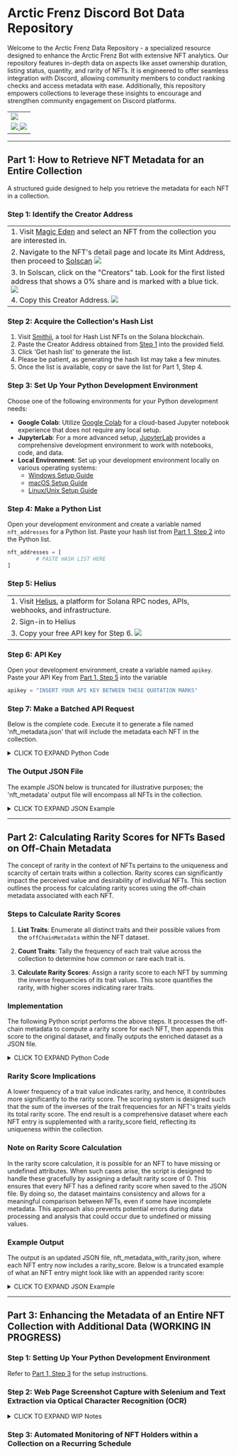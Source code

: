 # Arctic Frenz Discord Bot Data Repository

Welcome to the Arctic Frenz Data Repository - a specialized resource designed to enhance the Arctic Frenz Bot with extensive NFT analytics. Our repository features in-depth data on aspects like asset ownership duration, listing status, quantity, and rarity of NFTs. It is engineered to offer seamless integration with Discord, allowing community members to conduct ranking checks and access metadata with ease. Additionally, this repository empowers collections to leverage these insights to encourage and strengthen community engagement on Discord platforms.

<table align="center">
	<tr>
		<td>
			<img src="https://raw.githubusercontent.com/davidbeard741/arcticfrenz-data/main/images/IMG_3153.gif">
		</td>
	</tr>
	<tr>
		<td align="center">
			<a href="https://discord.gg/arcticfrenz">
				<img src="https://img.shields.io/badge/Discord-5865F2?style=for-the-badge&logo=discord&logoColor=white">
			</a>
			<a href="https://twitter.com/arcticfrenz">
				<img src="https://img.shields.io/badge/Twitter-1DA1F2?style=for-the-badge&logo=twitter&logoColor=white">
			</a> 
		</td>
	</tr>
</table>

---

## Part 1: How to Retrieve NFT Metadata for an Entire Collection

A structured guide designed to help you retrieve the metadata for each NFT in a collection.

### Step 1: Identify the Creator Address

<table align="center">
	<tr>
		<td>
			1. Visit <a href="https://magiceden.io">Magic Eden</a> and select an NFT from the collection you are interested in.
		</td>
	</tr>
	<tr>
		<td>
			2. Navigate to the NFT's detail page and locate its Mint Address, then proceed to <a href="https://solscan.io">Solscan</a>
			<img src="https://raw.githubusercontent.com/davidbeard741/arcticfrenz-data/main/images/3B369D54-BACD-4747-9AC7-9A5026257145.jpeg">
		</td>
	</tr>
	<tr>
		<td>
			3. In Solscan, click on the "Creators" tab. Look for the first listed address that shows a 0% share and is marked with a blue tick. 
			<img src="https://raw.githubusercontent.com/davidbeard741/arcticfrenz-data/main/images/0D636107-2D85-4DBD-849D-E19A2B647338.jpeg">
		</td>
	</tr>
	<tr>
		<td>
			4. Copy this Creator Address.
			<img src="https://raw.githubusercontent.com/davidbeard741/arcticfrenz-data/main/images/CC753005-3372-463E-97A9-D8E0710BC5A3.jpeg">
		</td>
	</tr> 
</table>

### Step 2: Acquire the Collection's Hash List

1. Visit <a href="https://tools.smithii.io/hashlist/solana">Smithii</a>, a tool for Hash List NFTs on the Solana blockchain.
2. Paste the Creator Address obtained from [Step 1](https://github.com/davidbeard741/arcticfrenz-data/blob/main/README.md#step-1-identify-the-creator-address) into the provided field.
3. Click 'Get hash list' to generate the list.
4. Please be patient, as generating the hash list may take a few minutes.
5. Once the list is available, copy or save the list for Part 1, Step 4.

### Step 3: Set Up Your Python Development Environment

Choose one of the following environments for your Python development needs:

- **Google Colab**: Utilize [Google Colab](https://colab.research.google.com) for a cloud-based Jupyter notebook experience that does not require any local setup.
- **JupyterLab**: For a more advanced setup, [JupyterLab](https://jupyter.org/) provides a comprehensive development environment to work with notebooks, code, and data.
- **Local Environment**: Set up your development environment locally on various operating systems:
  - [Windows Setup Guide](https://realpython.com/python-coding-setup-windows/)
  - [macOS Setup Guide](https://www.digitalocean.com/community/tutorials/how-to-install-python-3-and-set-up-a-local-programming-environment-on-macos)
  - [Linux/Unix Setup Guide](https://itsfoss.com/python-setup-linux/)

### Step 4: Make a Python List

Open your development environment and create a variable named `nft_addresses` for a Python list. Paste your hash list from [Part 1, Step 2](https://github.com/davidbeard741/arcticfrenz-data/blob/main/README.md#step-2-acquire-the-collections-hash-list) into the Python list.

```PYTHON
nft_addresses = [
         # PASTE HASH LIST HERE  
]
```

### Step 5: Helius

<table align="center">
	<tr>
		<td>
			1. Visit <a href="https://dev.helius.xyz/dashboard/app">Helius</a>, a platform for Solana RPC nodes, APIs, webhooks, and infrastructure.
		</td>
	</tr>
	<tr>
		<td>
			2. Sign-in to Helius 
		</td>
	</tr>
	<tr>
		<td>
			3. Copy your free API key for Step 6.
			<img src="https://raw.githubusercontent.com/davidbeard741/arcticfrenz-data/main/images/1C21909B-7CF4-41A9-B6A7-8655DF609006.jpeg">
		</td>
	</tr>
</table>

### Step 6: API Key 

Open your development environment, create a variable named `apikey`. Paste your API Key from [Part 1, Step 5](https://github.com/davidbeard741/arcticfrenz-data#step-5-helius) into the variable 

```PYTHON
apikey = "INSERT YOUR API KEY BETWEEN THESE QUOTATION MARKS"
```

### Step 7: Make a Batched API Request

Below is the complete code. Execute it to generate a file named 'nft_metadata.json' that will include the metadata each NFT in the collection.

<details>
  <summary>CLICK TO EXPAND Python Code</summary>

```PYTHON
import requests
import json


nft_addresses = [
         # PASTE HASH LIST HERE  
]

apikey = "INSERT YOUR API KEY BETWEEN THESE QUOTATION MARKS"

url = f"https://api.helius.xyz/v0/token-metadata?api-key={apikey}"

def get_metadata(nft_addresses):
    batch_size = 80
    all_data = []

    for i in range(0, len(nft_addresses), batch_size):
        batch_addresses = nft_addresses[i:i + batch_size]
        payload = {
            "mintAccounts": batch_addresses,
            "includeOffChain": True,
            "disableCache": False
        }
        headers = {
            'Content-Type': 'application/json',
        }
        response = requests.post(url, headers=headers, json=payload)
        if response.status_code == 200:
            batch_data = response.json()
            all_data.extend(batch_data)
            print(f"Batch {i // batch_size + 1} successfully retrieved.")
        else:
            print(f"Failed to retrieve metadata for batch {i // batch_size + 1}: {response.status_code}")
            print("Error message:", response.text)

    with open('nft_metadata.json', 'w') as file:
        json.dump(all_data, file, indent=4)
        print("All metadata written to nft_metadata.json")

get_metadata(nft_addresses)
```
</details>

### The Output JSON File

The example JSON below is truncated for illustrative purposes; the 'nft_metadata' output file will encompass all NFTs in the collection.

<details>
  <summary>CLICK TO EXPAND JSON Example</summary>

```JSON 
[
    {
        "account": "DYTo4wYJDA2tRkD3kMzthDY3rrnyWMgSFrBc3TtiSjQq",
        "onChainAccountInfo": {
            "accountInfo": {
                "key": "DYTo4wYJDA2tRkD3kMzthDY3rrnyWMgSFrBc3TtiSjQq",
                "isSigner": false,
                "isWritable": false,
                "lamports": 1461600,
                "data": {
                    "parsed": {
                        "info": {
                            "decimals": 0,
                            "freezeAuthority": "62q7i8DMds7SAPSjnShQKHjacZd29421XH4qnNad5xGK",
                            "isInitialized": true,
                            "mintAuthority": "62q7i8DMds7SAPSjnShQKHjacZd29421XH4qnNad5xGK",
                            "supply": "1"
                        },
                        "type": "mint"
                    },
                    "program": "TokenkegQfeZyiNwAJbNbGKPFXCWuBvf9Ss623VQ5DA",
                    "space": 82
                },
                "owner": "TokenkegQfeZyiNwAJbNbGKPFXCWuBvf9Ss623VQ5DA",
                "executable": false,
                "rentEpoch": 361
            },
            "error": ""
        },
        "onChainMetadata": {
            "metadata": {
                "tokenStandard": "NonFungible",
                "key": "MetadataV1",
                "updateAuthority": "6DMG9hv3eR8BXKH79sXGyQtfRSxXfNrkHEdc6nCsEjVK",
                "mint": "DYTo4wYJDA2tRkD3kMzthDY3rrnyWMgSFrBc3TtiSjQq",
                "data": {
                    "name": "Arctic Fox #41",
                    "symbol": "AFAF",
                    "uri": "https://m5brw73kei7uoysb7gxdomaxbdqobnz27j65nrq7ohbpgrktfjmq.arweave.net/Z0Mbf2oiP0diQfmuNzAXCODgtzr6fdbGH3HC80VTKlk",
                    "sellerFeeBasisPoints": 1500,
                    "creators": [
                        {
                            "address": "79iAsPyGDhQ7Sw5HcSkhYX9b3tzXp4phxjfPdo9xkmx1",
                            "verified": true,
                            "share": 0
                        },
                        {
                            "address": "2wBMxuAYKiVjQFGB48bhHPexNRyeHcDN1aaYT4WYv5r5",
                            "verified": true,
                            "share": 54
                        },
                        {
                            "address": "8XzUgMAhFZWERytRDNVBdL95LL5Ftox72EiSNzTu63QS",
                            "verified": true,
                            "share": 46
                        }
                    ]
                },
                "primarySaleHappened": true,
                "isMutable": true,
                "editionNonce": 255,
                "uses": {
                    "useMethod": "",
                    "remaining": 0,
                    "total": 0
                },
                "collection": {
                    "key": "EFjksSb2b897hvxuHXrnVoE2y66iufiJxtDSgFJZYQna",
                    "verified": true
                },
                "collectionDetails": null
            },
            "error": ""
        },
        "offChainMetadata": {
            "metadata": {
                "attributes": [
                    {
                        "traitType": "Arctic Animal",
                        "value": "Fox"
                    },
                    {
                        "traitType": "Endangered",
                        "value": "No"
                    },
                    {
                        "traitType": "Paw",
                        "value": "Left-Up"
                    },
                    {
                        "traitType": "Eyes",
                        "value": "Heterochromia"
                    },
                    {
                        "traitType": "Mouth",
                        "value": "Blep"
                    }
                ],
                "description": "An exclusive family, 69 #SolanaNFTs per collection. Liquidity adding for rewarding #ArcticFrenz.",
                "image": "https://arweave.net/p5C032iu3UQ4Lpr5cTNlcW8bVDrcVd872QChc3z8J-4?ext=png",
                "name": "Arctic Fox #41",
                "properties": {
                    "category": null,
                    "creators": [
                        {
                            "address": "2wBMxuAYKiVjQFGB48bhHPexNRyeHcDN1aaYT4WYv5r5",
                            "share": 54
                        },
                        {
                            "address": "8XzUgMAhFZWERytRDNVBdL95LL5Ftox72EiSNzTu63QS",
                            "share": 46
                        }
                    ],
                    "files": [
                        {
                            "type": "image/png",
                            "uri": "40.png"
                        }
                    ]
                },
                "sellerFeeBasisPoints": 1500,
                "symbol": "AFAF"
            },
            "uri": "https://m5brw73kei7uoysb7gxdomaxbdqobnz27j65nrq7ohbpgrktfjmq.arweave.net/Z0Mbf2oiP0diQfmuNzAXCODgtzr6fdbGH3HC80VTKlk",
            "error": ""
        },
        "legacyMetadata": null
    },
    {
      "_comment": "The file has been truncated for this example; the output JSON file nft_metadata will contain all NFTs in the collection",
    }
]
```
</details>

---

## Part 2: Calculating Rarity Scores for NFTs Based on Off-Chain Metadata

The concept of rarity in the context of NFTs pertains to the uniqueness and scarcity of certain traits within a collection. Rarity scores can significantly impact the perceived value and desirability of individual NFTs. This section outlines the process for calculating rarity scores using the off-chain metadata associated with each NFT.

### Steps to Calculate Rarity Scores

1. **List Traits**: Enumerate all distinct traits and their possible values from the `offChainMetadata` within the NFT dataset.
   
2. **Count Traits**: Tally the frequency of each trait value across the collection to determine how common or rare each trait is.

3. **Calculate Rarity Scores**: Assign a rarity score to each NFT by summing the inverse frequencies of its trait values. This score quantifies the rarity, with higher scores indicating rarer traits.

### Implementation

The following Python script performs the above steps. It processes the off-chain metadata to compute a rarity score for each NFT, then appends this score to the original dataset, and finally outputs the enriched dataset as a JSON file.

<details>
  <summary>CLICK TO EXPAND Python Code</summary>
	
```python
import json
import pandas as pd

# Define a function to compute the rarity score based on trait counts
def calculate_rarity_score(attributes, trait_counts_df):
    # The rarity score is the sum of inverses of trait counts
    score = sum(1 / trait_counts_df[(trait_counts_df['traitType'] == attr['traitType']) & 
                                    (trait_counts_df['value'] == attr['value'])]['count'].values[0]
                for attr in attributes if len(trait_counts_df[(trait_counts_df['traitType'] == attr['traitType']) & 
                                                              (trait_counts_df['value'] == attr['value'])]) > 0)
    return score

# Load the JSON data
file_path = 'nft_metadata.json'
with open(file_path, 'r') as file:
    nft_metadata = json.load(file)

# Normalize the data into a flat table
nft_df = pd.json_normalize(nft_metadata)

# Prepare the trait values and counts
attributes_list = nft_df.dropna(subset=['offChainMetadata.metadata.attributes'])['offChainMetadata.metadata.attributes'].tolist()
attributes_flat_list = [attr for sublist in attributes_list for attr in sublist]
attributes_df = pd.DataFrame(attributes_flat_list)
trait_counts = attributes_df.groupby(['traitType', 'value']).size().reset_index(name='count')

# Compute rarity scores for each NFT
nft_df['rarity_score'] = nft_df['offChainMetadata.metadata.attributes'].apply(
    lambda attrs: calculate_rarity_score(attrs, trait_counts) if isinstance(attrs, list) else None
)

# Append the rarity scores to the original data
for i, record in enumerate(nft_metadata):
    rarity_score = nft_df.loc[i, 'rarity_score']
    record['rarity_score'] = rarity_score if pd.notnull(rarity_score) else 0

# Save the enriched data to a new JSON file
updated_file_path = 'nft_metadata_with_rarity.json'
with open(updated_file_path, 'w') as file:
    json.dump(nft_metadata, file, indent=4)

print(f"Updated JSON file saved to {updated_file_path}")
```
</details>

### Rarity Score Implications
A lower frequency of a trait value indicates rarity, and hence, it contributes more significantly to the rarity score. The scoring system is designed such that the sum of the inverses of the trait frequencies for an NFT's traits yields its total rarity score. The end result is a comprehensive dataset where each NFT entry is supplemented with a rarity_score field, reflecting its uniqueness within the collection.

### Note on Rarity Score Calculation

In the rarity score calculation, it is possible for an NFT to have missing or undefined attributes. When such cases arise, the script is designed to handle these gracefully by assigning a default rarity score of 0. This ensures that every NFT has a defined rarity score when saved to the JSON file. By doing so, the dataset maintains consistency and allows for a meaningful comparison between NFTs, even if some have incomplete metadata. This approach also prevents potential errors during data processing and analysis that could occur due to undefined or missing values.

### Example Output
The output is an updated JSON file, nft_metadata_with_rarity.json, where each NFT entry now includes a rarity_score. Below is a truncated example of what an NFT entry might look like with an appended rarity score:

<details>
  <summary>CLICK TO EXPAND JSON Example</summary>

```JSON
[
    {
        "account": "DYTo4wYJDA2tRkD3kMzthDY3rrnyWMgSFrBc3TtiSjQq",
        "onChainAccountInfo": {
            "accountInfo": {
                "key": "DYTo4wYJDA2tRkD3kMzthDY3rrnyWMgSFrBc3TtiSjQq",
                "isSigner": false,
                "isWritable": false,
                "lamports": 1461600,
                "data": {
                    "parsed": {
                        "info": {
                            "decimals": 0,
                            "freezeAuthority": "62q7i8DMds7SAPSjnShQKHjacZd29421XH4qnNad5xGK",
                            "isInitialized": true,
                            "mintAuthority": "62q7i8DMds7SAPSjnShQKHjacZd29421XH4qnNad5xGK",
                            "supply": "1"
                        },
                        "type": "mint"
                    },
                    "program": "TokenkegQfeZyiNwAJbNbGKPFXCWuBvf9Ss623VQ5DA",
                    "space": 82
                },
                "owner": "TokenkegQfeZyiNwAJbNbGKPFXCWuBvf9Ss623VQ5DA",
                "executable": false,
                "rentEpoch": 361
            },
            "error": ""
        },
        "onChainMetadata": {
            "metadata": {
                "tokenStandard": "NonFungible",
                "key": "MetadataV1",
                "updateAuthority": "6DMG9hv3eR8BXKH79sXGyQtfRSxXfNrkHEdc6nCsEjVK",
                "mint": "DYTo4wYJDA2tRkD3kMzthDY3rrnyWMgSFrBc3TtiSjQq",
                "data": {
                    "name": "Arctic Fox #41",
                    "symbol": "AFAF",
                    "uri": "https://m5brw73kei7uoysb7gxdomaxbdqobnz27j65nrq7ohbpgrktfjmq.arweave.net/Z0Mbf2oiP0diQfmuNzAXCODgtzr6fdbGH3HC80VTKlk",
                    "sellerFeeBasisPoints": 1500,
                    "creators": [
                        {
                            "address": "79iAsPyGDhQ7Sw5HcSkhYX9b3tzXp4phxjfPdo9xkmx1",
                            "verified": true,
                            "share": 0
                        },
                        {
                            "address": "2wBMxuAYKiVjQFGB48bhHPexNRyeHcDN1aaYT4WYv5r5",
                            "verified": true,
                            "share": 54
                        },
                        {
                            "address": "8XzUgMAhFZWERytRDNVBdL95LL5Ftox72EiSNzTu63QS",
                            "verified": true,
                            "share": 46
                        }
                    ]
                },
                "primarySaleHappened": true,
                "isMutable": true,
                "editionNonce": 255,
                "uses": {
                    "useMethod": "",
                    "remaining": 0,
                    "total": 0
                },
                "collection": {
                    "key": "EFjksSb2b897hvxuHXrnVoE2y66iufiJxtDSgFJZYQna",
                    "verified": true
                },
                "collectionDetails": null
            },
            "error": ""
        },
        "offChainMetadata": {
            "metadata": {
                "attributes": [
                    {
                        "traitType": "Arctic Animal",
                        "value": "Fox"
                    },
                    {
                        "traitType": "Endangered",
                        "value": "No"
                    },
                    {
                        "traitType": "Paw",
                        "value": "Left-Up"
                    },
                    {
                        "traitType": "Eyes",
                        "value": "Heterochromia"
                    },
                    {
                        "traitType": "Mouth",
                        "value": "Blep"
                    }
                ],
                "description": "An exclusive family, 69 #SolanaNFTs per collection. Liquidity adding for rewarding #ArcticFrenz.",
                "image": "https://arweave.net/p5C032iu3UQ4Lpr5cTNlcW8bVDrcVd872QChc3z8J-4?ext=png",
                "name": "Arctic Fox #41",
                "properties": {
                    "category": null,
                    "creators": [
                        {
                            "address": "2wBMxuAYKiVjQFGB48bhHPexNRyeHcDN1aaYT4WYv5r5",
                            "share": 54
                        },
                        {
                            "address": "8XzUgMAhFZWERytRDNVBdL95LL5Ftox72EiSNzTu63QS",
                            "share": 46
                        }
                    ],
                    "files": [
                        {
                            "type": "image/png",
                            "uri": "40.png"
                        }
                    ]
                },
                "sellerFeeBasisPoints": 1500,
                "symbol": "AFAF"
            },
            "uri": "https://m5brw73kei7uoysb7gxdomaxbdqobnz27j65nrq7ohbpgrktfjmq.arweave.net/Z0Mbf2oiP0diQfmuNzAXCODgtzr6fdbGH3HC80VTKlk",
            "error": ""
        },
        "legacyMetadata": null,
        "rarity_score": 0.1473389390210555
    },
    {
      "_comment": "The file has been truncated for this example; the output JSON file nft_metadata_with_rarity will contain all NFTs in the collection with their rarity_score",
    }
]

```
</details>

---

## Part 3: Enhancing the Metadata of an Entire NFT Collection with Additional Data (WORKING IN PROGRESS)

### Step 1: Setting Up Your Python Development Environment

Refer to [Part 1, Step 3](https://github.com/davidbeard741/arcticfrenz-data#step-3-set-up-your-python-development-environment) for the setup instructions.

### Step 2: Web Page Screenshot Capture with Selenium and Text Extraction via Optical Character Recognition (OCR) 

<details>
  <summary>CLICK TO EXPAND WIP Notes</summary>


```shell
!apt update

!apt install chromium-chromedriver

!pip install selenium pytesseract 

!apt-get install tesseract-ocr
!apt-get install tesseract-ocr-eng

!apt install libtesseract-dev

!wget https://dl.google.com/linux/direct/google-chrome-stable_current_amd64.deb && apt install ./google-chrome-stable_current_amd64.deb
```

```shell
pytesseract.pytesseract.tesseract_cmd = r'/usr/bin/tesseract'
```

```shell
!Service('/usr/bin/chromedriver')
```


```python
import psutil
import os
import io
import pytesseract
import random
import time
import re
import json
import cv2
import numpy as np
import base64
import matplotlib.pyplot as plt

from cv2 import dnn_superres
from selenium import webdriver
from selenium.webdriver.common.by import By
from selenium.webdriver.common.keys import Keys
from selenium.webdriver.support.ui import WebDriverWait
from selenium.webdriver.support import expected_conditions as EC
from selenium.common.exceptions import TimeoutException
from selenium.webdriver.common.action_chains import ActionChains
from selenium.webdriver.chrome.service import Service
from selenium.webdriver.common.desired_capabilities import DesiredCapabilities
from PIL import Image, ImageEnhance
from IPython.display import display

def kill_chrome_and_chromedriver():
    for proc in psutil.process_iter():
        if 'chrome' in proc.name().lower() or 'chromedriver' in proc.name().lower():
            try:
                proc.kill()
            except (psutil.NoSuchProcess, psutil.AccessDenied, psutil.ZombieProcess):
                pass

def driversetup():
    options = webdriver.ChromeOptions()
    options.add_argument("user-data-dir=selenium")
    options.add_argument('--headless')
    options.add_argument('--no-sandbox')
    options.add_argument('--disable-dev-shm-usage')
    options.add_argument("--disable-gpu")
    options.add_argument("--remote-debugging-port=9222")
    options.add_argument("lang=en-US")
    options.add_argument("location=US")
    options.add_argument(f"--window-size={1920},{1080}")
    options.add_argument("disable-infobars")
    options.add_argument("--disable-extensions")
    options.add_argument("--incognito")
    options.add_argument("--disable-blink-features=AutomationControlled")
    user_agents = [
        "Mozilla/5.0 (Windows NT 10.0; Win64; x64) AppleWebKit/537.36 (KHTML, like Gecko) Chrome/100.0.4896.127 Safari/537.36", # Google Chrome v100 on Windows 10
        "Mozilla/5.0 (Windows NT 10.0; Win64; x64) AppleWebKit/537.36 (KHTML, like Gecko) Chrome/74.0.3729.169 Safari/537.36", # Google Chrome v74 on Windows 10
        "Mozilla/5.0 (X11; Linux x86_64) AppleWebKit/537.36 (KHTML, like Gecko) Chrome/100.0.4896.127 Safari/537.36", # Google Chrome v100 on Linux
        "Mozilla/5.0 (X11; Linux x86_64) AppleWebKit/537.36 (KHTML, like Gecko) Chrome/74.0.3729.169 Safari/537.36", # Google Chrome v74 on Linux
    ]
    selected_user_agent = random.choice(user_agents)
    options.add_argument(f"user-agent={selected_user_agent}")
    caps = DesiredCapabilities.CHROME
    caps['goog:loggingPrefs'] = {'browser': 'ALL'}
    service = Service('/usr/bin/chromedriver')
    driver = webdriver.Chrome(options=options)
    driver.execute_cdp_cmd("Network.clearBrowserCookies", {})
    driver.execute_cdp_cmd("Network.setExtraHTTPHeaders", {"headers": {"Referer": "https://www.google.com/"}})
    driver.execute_script("Object.defineProperty(navigator, 'webdriver', {get: () => undefined});")
    return driver

def simulate_human_interaction(driver):
    action = ActionChains(driver)
    body_element = driver.find_element(By.TAG_NAME, 'body')

    for _ in range(random.randint(2, 5)):
        action.send_keys_to_element(body_element, Keys.PAGE_DOWN).perform()
        random_sleep(0.5, 1.5)
        action.send_keys_to_element(body_element, Keys.PAGE_UP).perform()
        random_sleep(0.5, 1.5)

    action.move_to_element(body_element).perform()
    random_sleep(0.5, 1.5)
    action.move_by_offset(random.randint(0, 100), random.randint(0, 100)).perform()
    random_sleep(0.5, 1.5)

def random_sleep(min_seconds, max_seconds):
    time.sleep(random.uniform(min_seconds, max_seconds))

def extract_solana_address_combined(text):
  if "Magic Eden V2 Authority" in text:
    return "Magic Eden V2 Authority"
  cleaner = re.sub(r"\s+", "", text)
  cleanest = re.sub(r"[^\x00-\x7F]", "", cleaner)
  if len(cleanest) >= 32 and len(cleanest) <= 44:
      return cleanest
  else:
      return f"Error: {cleanest}"

def adjust_image(cropped_image):
  kernel = np.array([[0, -1, 0],
                   [-1, 5,-1],
                   [0, -1, 0]])
  result = cv2.filter2D(cropped_image, -1, kernel)
  return result

def screenshot(url, driver):
  driver.set_window_rect(x=0, y=0, width=1920, height=1080)
  driver.get(url)
  wait = WebDriverWait(driver, 10)
  try:
    wait.until(EC.element_to_be_clickable((By.TAG_NAME, 'a')))
  except TimeoutException:
    print("No clickable <a> element found within the given time frame.")
  for entry in driver.get_log("browser"):
      print(entry)
  simulate_human_interaction(driver)
  random_sleep(2, 5)
  image = driver.get_screenshot_as_png()
  image = Image.open(io.BytesIO(image))
  left = 760
  top = 725
  right = 1150
  bottom = 775
  cropped_image = image.crop((left, top, right, bottom))
  cropped_image = np.array(cropped_image)
  improved_image = adjust_image(cropped_image)
  display_image = Image.fromarray(improved_image)
  # display(display_image)
  text = pytesseract.image_to_string(display_image, lang='eng', config='--oem 1 --psm 7')
  solana_address = extract_solana_address_combined(text)
  print(f"Address: {solana_address}")
  driver.close()
  return solana_address

def update_json_data(json_data, account, solana_address):
    for item in json_data:
        if item.get('account') == account:
            item['holders'] = [{"holder": solana_address}]
            break

if __name__ == '__main__':
  kill_chrome_and_chromedriver()
  with open('/content/drive/MyDrive/AF/nft_metadata_with_rarity.json', 'r') as file:
    nft_metadata = json.load(file)
  for item in nft_metadata:
      driver = driversetup()
      account = item.get('account')
      if account:
        url = f"https://solscan.io/token/{account}#holders"
        time.sleep(1)
        solana_address = screenshot(url, driver)
        update_json_data(nft_metadata, account, solana_address)
      driver.quit()
  with open('/content/drive/MyDrive/AF/nft_metadata_with_rarity_and_holders.json', 'w') as file:
    json.dump(nft_metadata, file, indent=4)
```

```python
import cv2
import numpy as np
from PIL import Image
import pytesseract

def adjust_image(cropped_image):
    # Convert to grayscale for better OCR accuracy
    gray_image = cv2.cvtColor(cropped_image, cv2.COLOR_BGR2GRAY)

    # Apply thresholding to make text more distinct
    _, thresh_image = cv2.threshold(gray_image, 150, 255, cv2.THRESH_BINARY)

    # Sharpen the image
    kernel = np.array([[0, -1, 0],
                       [-1, 5, -1],
                       [0, -1, 0]])
    result = cv2.filter2D(thresh_image, -1, kernel)
    return result

def screenshot(url, driver):
    # Assuming 'cropped_image' is obtained from the screenshot
    improved_image = adjust_image(cropped_image)
    display_image = Image.fromarray(improved_image)

    # Adjust pytesseract parameters for better accuracy
    text = pytesseract.image_to_string(display_image, lang='eng', config='--oem 1 --psm 3')
    return text
```

Example Output:

```json
[
  {
    "account": "DYTo4wYJDA2tRkD3kMzthDY3rrnyWMgSFrBc3TtiSjQq",
    "onChainAccountInfo": {
      "accountInfo": {
        "key": "DYTo4wYJDA2tRkD3kMzthDY3rrnyWMgSFrBc3TtiSjQq",
        "isSigner": false,
        "isWritable": false,
        "lamports": 1461600,
        "data": {
          "parsed": {
            "info": {
              "decimals": 0,
              "freezeAuthority": "62q7i8DMds7SAPSjnShQKHjacZd29421XH4qnNad5xGK",
              "isInitialized": true,
              "mintAuthority": "62q7i8DMds7SAPSjnShQKHjacZd29421XH4qnNad5xGK",
              "supply": "1"
            },
            "type": "mint"
          },
          "program": "TokenkegQfeZyiNwAJbNbGKPFXCWuBvf9Ss623VQ5DA",
          "space": 82
        },
        "owner": "TokenkegQfeZyiNwAJbNbGKPFXCWuBvf9Ss623VQ5DA",
        "executable": false,
        "rentEpoch": 361
      },
      "error": ""
    },
    "onChainMetadata": {
      "metadata": {
        "tokenStandard": "NonFungible",
        "key": "MetadataV1",
        "updateAuthority": "6DMG9hv3eR8BXKH79sXGyQtfRSxXfNrkHEdc6nCsEjVK",
        "mint": "DYTo4wYJDA2tRkD3kMzthDY3rrnyWMgSFrBc3TtiSjQq",
        "data": {
          "name": "Arctic Fox #41",
          "symbol": "AFAF",
          "uri": "https://m5brw73kei7uoysb7gxdomaxbdqobnz27j65nrq7ohbpgrktfjmq.arweave.net/Z0Mbf2oiP0diQfmuNzAXCODgtzr6fdbGH3HC80VTKlk",
          "sellerFeeBasisPoints": 1500,
          "creators": [
            {
              "address": "79iAsPyGDhQ7Sw5HcSkhYX9b3tzXp4phxjfPdo9xkmx1",
              "verified": true,
              "share": 0
            },
            {
              "address": "2wBMxuAYKiVjQFGB48bhHPexNRyeHcDN1aaYT4WYv5r5",
              "verified": true,
              "share": 54
            },
            {
              "address": "8XzUgMAhFZWERytRDNVBdL95LL5Ftox72EiSNzTu63QS",
              "verified": true,
              "share": 46
            }
          ]
        },
        "primarySaleHappened": true,
        "isMutable": true,
        "editionNonce": 255,
        "uses": {
          "useMethod": "",
          "remaining": 0,
          "total": 0
        },
        "collection": {
          "key": "EFjksSb2b897hvxuHXrnVoE2y66iufiJxtDSgFJZYQna",
          "verified": true
        },
        "collectionDetails": null
      },
      "error": ""
    },
    "offChainMetadata": {
      "metadata": {
        "attributes": [
          {
            "traitType": "Arctic Animal",
            "value": "Fox"
          },
          {
            "traitType": "Endangered",
            "value": "No"
          },
          {
            "traitType": "Paw",
            "value": "Left-Up"
          },
          {
            "traitType": "Eyes",
            "value": "Heterochromia"
          },
          {
            "traitType": "Mouth",
            "value": "Blep"
          }
        ],
        "description": "An exclusive family, 69 #SolanaNFTs per collection. Liquidity adding for rewarding #ArcticFrenz.",
        "image": "https://arweave.net/p5C032iu3UQ4Lpr5cTNlcW8bVDrcVd872QChc3z8J-4?ext=png",
        "name": "Arctic Fox #41",
        "properties": {
          "category": null,
          "creators": [
            {
              "address": "2wBMxuAYKiVjQFGB48bhHPexNRyeHcDN1aaYT4WYv5r5",
              "share": 54
            },
            {
              "address": "8XzUgMAhFZWERytRDNVBdL95LL5Ftox72EiSNzTu63QS",
              "share": 46
            }
          ],
          "files": [
            {
              "type": "image/png",
              "uri": "40.png"
            }
          ]
        },
        "sellerFeeBasisPoints": 1500,
        "symbol": "AFAF"
      },
      "uri": "https://m5brw73kei7uoysb7gxdomaxbdqobnz27j65nrq7ohbpgrktfjmq.arweave.net/Z0Mbf2oiP0diQfmuNzAXCODgtzr6fdbGH3HC80VTKlk",
      "error": ""
    },
    "legacyMetadata": null,
    "rarity_score": 0.1473389390210555,
    "holders": [
      {
        "holder": "Ar3Tqj2DVr2WoLmKmGSaFo17Quh33zKWeCMUibKzrgk3"
      }
    ]
  },
  {
    "_comment": "The file has been truncated for this example; the output JSON file nft_metadata_with_rarity_and_holders will contain all NFTs in the collection with their the holder's public key.",
  }
]
```

</details>

### Step 3: Automated Monitoring of NFT Holders within a Collection on a Recurring Schedule
